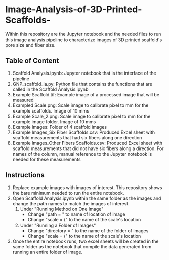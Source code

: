 # Image-Analysis-of-3D-Printed-Scaffolds-
Within this repository are the Jupyter notebook and the needed files to run this image analysis pipeline to characterize images of 3D printed scaffold's pore size and fiber size. 

## Table of Content
1. Scaffold Analysis.ipynb: Jupyter notebook that is the interface of the pipeline
2. GNP_scaffold_ia.py: Python file that contains the functions that are called in the Scaffold Analysis.ipynb
3. Example Scaffold.tif: Example image of a processed image that will be measured
4. Exampled Scale.png: Scale image to calibrate pixel to mm for the example scaffolds. Image of 10 mms 
5. Example Scale_2.png: Scale image to calibrate pixel to mm for the example image folder. Image of 10 mms 
6. Example Images: Folder of 4 scaffold images
7. Example Images_Six Fiber Scaffolds.csv: Produced Excel sheet with scaffold measurements that had six fibers along one direction
8. Example Images_Other Fibers Scaffolds.csv: Produced Excel sheet with scaffold measurements that did not have six fibers along a direction. For names of the column, manual reference to the Jupyter notebook is needed for these measurements

## Instructions
1. Replace example images with images of interest. This repository shows the bare minimum needed to run the entire notebook. 
2. Open Scaffold Analysis.ipynb within the same folder as the images and change the path names to match the images of interest.
    1. Under "Running Method on One Image"
       * Change "path = " to name of location of image
       * Change "scale = (" to the name of the scale's location
    2. Under "Running a Folder of Images"
       * Change "directory = " to the name of the folder of images
       * Change "scale = (" to the name of the scale's location
3. Once the entire notebook runs, two excel sheets will be created in the same folder as the notebook that compile the data generated from running an entire folder of image. 
